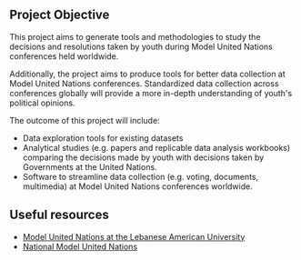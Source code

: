 Project Objective
------------
This project aims to generate tools and methodologies to study the decisions and resolutions taken by youth during Model United Nations conferences held worldwide.

Additionally, the project aims to produce tools for better data collection at Model United Nations conferences. Standardized data collection across conferences globally will provide a more in-depth understanding of youth's political opinions.

The outcome of this project will include:

- Data exploration tools for existing datasets
- Analytical studies (e.g. papers and replicable data analysis workbooks) comparing the decisions made by youth with decisions taken by Governments at the United Nations.
- Software to streamline data collection (e.g. voting, documents, multimedia) at Model United Nations conferences worldwide.


Useful resources
------------

- [Model United Nations at the Lebanese American University](http://gclaumun.org/)  
- [National Model United Nations](http://nmun.org/)  

